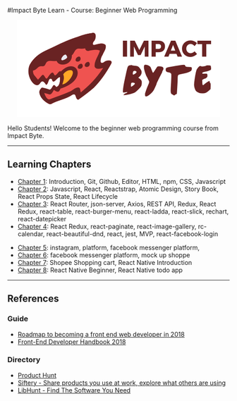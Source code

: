 #Impact Byte Learn - Course: Beginner Web Programming
<p style="text-align:center;"><img src="assets/impactbyte-logo.png">


Hello Students! Welcome to the  beginner web programming course from Impact Byte.

---

## Learning Chapters

* [Chapter 1](chapter-1/README.md): Introduction, Git, Github, Editor, HTML, npm, CSS, Javascript
* [Chapter 2](chapter-2/README.md): Javascript, React, Reactstrap, Atomic Design, Story Book, React Props State, React Lifecycle
* [Chapter 3](chapter-3/README.md): React Router, json-server, Axios, REST API, Redux, React Redux, react-table, react-burger-menu, react-ladda, react-slick, rechart, react-datepicker
* [Chapter 4](chapter-4/README.md): React Redux, react-paginate, react-image-gallery, rc-calendar, react-beautiful-dnd, react, jest, MVP, react-facebook-login

<!-- react-notification-system, react-player, google-map-react, -->
* [Chapter 5](chapter-5/README.md): instagram, platform, facebook messenger platform,
* [Chapter 6](chapter-6/README.md): facebook messenger platform, mock up shoppe
* [Chapter 7](chapter-7/README.md): Shopee Shopping cart, React Native Introduction
* [Chapter 8](chapter-8/README.md): React Native Beginner, React Native todo app

---

## References

### Guide

* [Roadmap to becoming a front end web developer in 2018](https://github.com/kamranahmedse/developer-roadmap#frontend-roadmap)
* [Front-End Developer Handbook 2018](https://frontendmasters.com/books/front-end-handbook/2018)


### Directory

* [Product Hunt](http://producthunt.com)
* [Siftery - Share products you use at work, explore what others are using](https://siftery.com)
* [LibHunt - Find The Software You Need](https://www.libhunt.com)